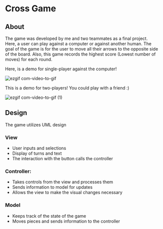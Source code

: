 # Cross Game

## About
The game was developed by me and two teammates as a final project. Here, a user can play against a computer or against another human. The goal of the game is for the user to move all their arrows to the opposite side of the board. Also, this game records the highest score (Lowest number of moves) for each round.

Here, is a demo for single-player against the computer!

![ezgif com-video-to-gif](https://github.com/aks7816/Cross-Game-Java/assets/88150790/0bf9a9e8-8f18-4b2a-b3bd-246db4d3bbeb)

This is a demo for two-players! You could play with a friend :)

![ezgif com-video-to-gif (1)](https://github.com/aks7816/Cross-Game-Java/assets/88150790/12ec7aae-5ff5-4bdc-9086-3ad246b5842d)



## Design

The game utilizes UML design
### View
  - User inputs and selections
  - Display of turns and text
  - The interaction with the button calls the controller
### Controller:
  - Takes controls from the view and processes them
  - Sends information to model for updates
  - Allows the view to make the visual changes necessary
### Model
  - Keeps track of the state of the game
  - Moves pieces and sends information to the controller

<div align="center">





